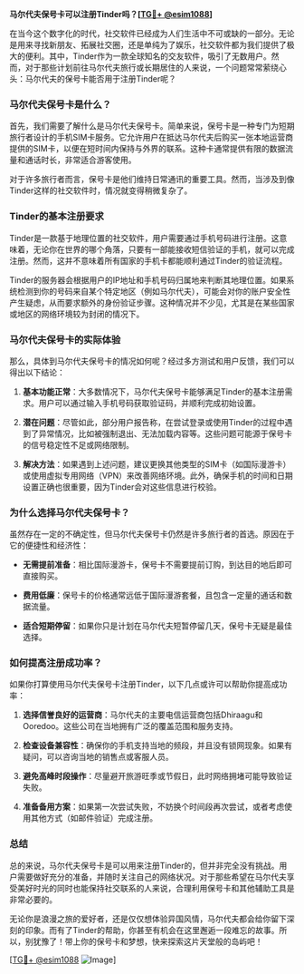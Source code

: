 **马尔代夫保号卡可以注册Tinder吗？[[TG💪+ @esim1088](https://t.me/s/esim1088)]**

在当今这个数字化的时代，社交软件已经成为人们生活中不可或缺的一部分。无论是用来寻找新朋友、拓展社交圈，还是单纯为了娱乐，社交软件都为我们提供了极大的便利。其中，Tinder作为一款全球知名的交友软件，吸引了无数用户。然而，对于那些计划前往马尔代夫旅行或长期居住的人来说，一个问题常常萦绕心头：马尔代夫的保号卡能否用于注册Tinder呢？

### 马尔代夫保号卡是什么？

首先，我们需要了解什么是马尔代夫保号卡。简单来说，保号卡是一种专门为短期旅行者设计的手机SIM卡服务。它允许用户在抵达马尔代夫后购买一张本地运营商提供的SIM卡，以便在短时间内保持与外界的联系。这种卡通常提供有限的数据流量和通话时长，非常适合游客使用。

对于许多旅行者而言，保号卡是他们维持日常通讯的重要工具。然而，当涉及到像Tinder这样的社交软件时，情况就变得稍微复杂了。

### Tinder的基本注册要求

Tinder是一款基于地理位置的社交软件，用户需要通过手机号码进行注册。这意味着，无论你在世界的哪个角落，只要有一部能接收短信验证的手机，就可以完成注册。然而，这并不意味着所有国家的手机卡都能顺利通过Tinder的验证流程。

Tinder的服务器会根据用户的IP地址和手机号码归属地来判断其地理位置。如果系统检测到你的号码来自某个特定地区（例如马尔代夫），可能会对你的账户安全性产生疑虑，从而要求额外的身份验证步骤。这种情况并不少见，尤其是在某些国家或地区的网络环境较为封闭的情况下。

### 马尔代夫保号卡的实际体验

那么，具体到马尔代夫保号卡的情况如何呢？经过多方测试和用户反馈，我们可以得出以下结论：

1. **基本功能正常**：大多数情况下，马尔代夫保号卡能够满足Tinder的基本注册需求。用户可以通过输入手机号码获取验证码，并顺利完成初始设置。
   
2. **潜在问题**：尽管如此，部分用户报告称，在尝试登录或使用Tinder的过程中遇到了异常情况，比如被强制退出、无法加载内容等。这些问题可能源于保号卡的信号稳定性不足或网络限制。

3. **解决方法**：如果遇到上述问题，建议更换其他类型的SIM卡（如国际漫游卡）或使用虚拟专用网络（VPN）来改善网络环境。此外，确保手机的时间和日期设置正确也很重要，因为Tinder会对这些信息进行校验。

### 为什么选择马尔代夫保号卡？

虽然存在一定的不确定性，但马尔代夫保号卡仍然是许多旅行者的首选。原因在于它的便捷性和经济性：

- **无需提前准备**：相比国际漫游卡，保号卡不需要提前订购，到达目的地后即可直接购买。
  
- **费用低廉**：保号卡的价格通常远低于国际漫游套餐，且包含一定量的通话和数据流量。

- **适合短期停留**：如果你只是计划在马尔代夫短暂停留几天，保号卡无疑是最佳选择。

### 如何提高注册成功率？

如果你打算使用马尔代夫保号卡注册Tinder，以下几点或许可以帮助你提高成功率：

1. **选择信誉良好的运营商**：马尔代夫的主要电信运营商包括Dhiraagu和Ooredoo。这些公司在当地拥有广泛的覆盖范围和服务支持。

2. **检查设备兼容性**：确保你的手机支持当地的频段，并且没有锁网现象。如果有疑问，可以咨询当地的销售点或客服人员。

3. **避免高峰时段操作**：尽量避开旅游旺季或节假日，此时网络拥堵可能导致验证失败。

4. **准备备用方案**：如果第一次尝试失败，不妨换个时间段再次尝试，或者考虑使用其他方式（如邮件验证）完成注册。

### 总结

总的来说，马尔代夫保号卡是可以用来注册Tinder的，但并非完全没有挑战。用户需要做好充分的准备，并随时关注自己的网络状况。对于那些希望在马尔代夫享受美好时光的同时也能保持社交联系的人来说，合理利用保号卡和其他辅助工具是非常必要的。

无论你是浪漫之旅的爱好者，还是仅仅想体验异国风情，马尔代夫都会给你留下深刻的印象。而有了Tinder的帮助，你甚至有机会在这里邂逅一段难忘的故事。所以，别犹豫了！带上你的保号卡和梦想，快来探索这片天堂般的岛屿吧！

[[TG💪+ @esim1088](https://t.me/s/esim1088) ![Image](https://i.postimg.cc/4NQfJmqS/Snipaste-2025-05-13-00-14-12.png)]